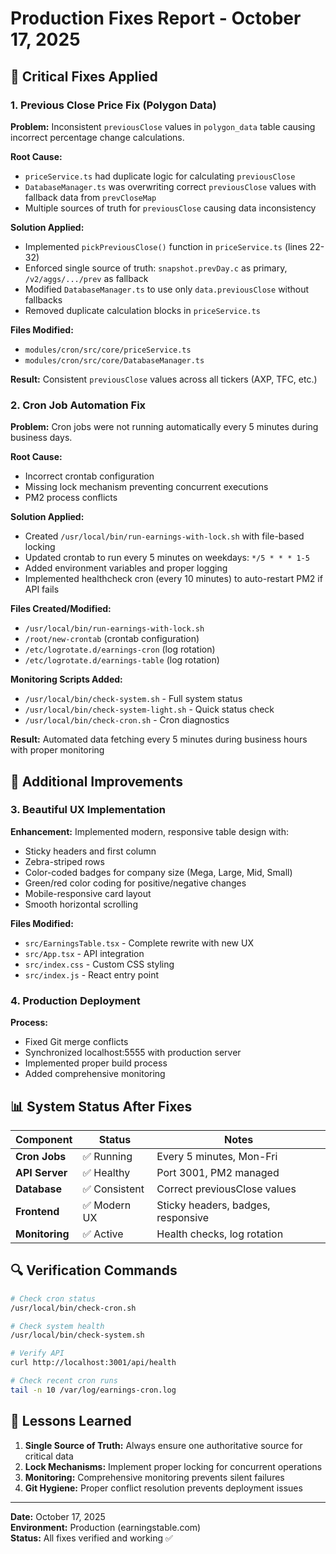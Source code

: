 # Production Fixes Report - October 17, 2025

## 🔧 Critical Fixes Applied

### 1. Previous Close Price Fix (Polygon Data)
**Problem:** Inconsistent `previousClose` values in `polygon_data` table causing incorrect percentage change calculations.

**Root Cause:** 
- `priceService.ts` had duplicate logic for calculating `previousClose`
- `DatabaseManager.ts` was overwriting correct `previousClose` values with fallback data from `prevCloseMap`
- Multiple sources of truth for `previousClose` causing data inconsistency

**Solution Applied:**
- Implemented `pickPreviousClose()` function in `priceService.ts` (lines 22-32)
- Enforced single source of truth: `snapshot.prevDay.c` as primary, `/v2/aggs/.../prev` as fallback
- Modified `DatabaseManager.ts` to use only `data.previousClose` without fallbacks
- Removed duplicate calculation blocks in `priceService.ts`

**Files Modified:**
- `modules/cron/src/core/priceService.ts`
- `modules/cron/src/core/DatabaseManager.ts`

**Result:** Consistent `previousClose` values across all tickers (AXP, TFC, etc.)

### 2. Cron Job Automation Fix
**Problem:** Cron jobs were not running automatically every 5 minutes during business days.

**Root Cause:**
- Incorrect crontab configuration
- Missing lock mechanism preventing concurrent executions
- PM2 process conflicts

**Solution Applied:**
- Created `/usr/local/bin/run-earnings-with-lock.sh` with file-based locking
- Updated crontab to run every 5 minutes on weekdays: `*/5 * * * 1-5`
- Added environment variables and proper logging
- Implemented healthcheck cron (every 10 minutes) to auto-restart PM2 if API fails

**Files Created/Modified:**
- `/usr/local/bin/run-earnings-with-lock.sh`
- `/root/new-crontab` (crontab configuration)
- `/etc/logrotate.d/earnings-cron` (log rotation)
- `/etc/logrotate.d/earnings-table` (log rotation)

**Monitoring Scripts Added:**
- `/usr/local/bin/check-system.sh` - Full system status
- `/usr/local/bin/check-system-light.sh` - Quick status check
- `/usr/local/bin/check-cron.sh` - Cron diagnostics

**Result:** Automated data fetching every 5 minutes during business hours with proper monitoring

## 🎯 Additional Improvements

### 3. Beautiful UX Implementation
**Enhancement:** Implemented modern, responsive table design with:
- Sticky headers and first column
- Zebra-striped rows
- Color-coded badges for company size (Mega, Large, Mid, Small)
- Green/red color coding for positive/negative changes
- Mobile-responsive card layout
- Smooth horizontal scrolling

**Files Modified:**
- `src/EarningsTable.tsx` - Complete rewrite with new UX
- `src/App.tsx` - API integration
- `src/index.css` - Custom CSS styling
- `src/index.js` - React entry point

### 4. Production Deployment
**Process:** 
- Fixed Git merge conflicts
- Synchronized localhost:5555 with production server
- Implemented proper build process
- Added comprehensive monitoring

## 📊 System Status After Fixes

| Component | Status | Notes |
|-----------|--------|-------|
| **Cron Jobs** | ✅ Running | Every 5 minutes, Mon-Fri |
| **API Server** | ✅ Healthy | Port 3001, PM2 managed |
| **Database** | ✅ Consistent | Correct previousClose values |
| **Frontend** | ✅ Modern UX | Sticky headers, badges, responsive |
| **Monitoring** | ✅ Active | Health checks, log rotation |

## 🔍 Verification Commands

```bash
# Check cron status
/usr/local/bin/check-cron.sh

# Check system health
/usr/local/bin/check-system.sh

# Verify API
curl http://localhost:3001/api/health

# Check recent cron runs
tail -n 10 /var/log/earnings-cron.log
```

## 📝 Lessons Learned

1. **Single Source of Truth:** Always ensure one authoritative source for critical data
2. **Lock Mechanisms:** Implement proper locking for concurrent operations
3. **Monitoring:** Comprehensive monitoring prevents silent failures
4. **Git Hygiene:** Proper conflict resolution prevents deployment issues

---
**Date:** October 17, 2025  
**Environment:** Production (earningstable.com)  
**Status:** All fixes verified and working ✅
